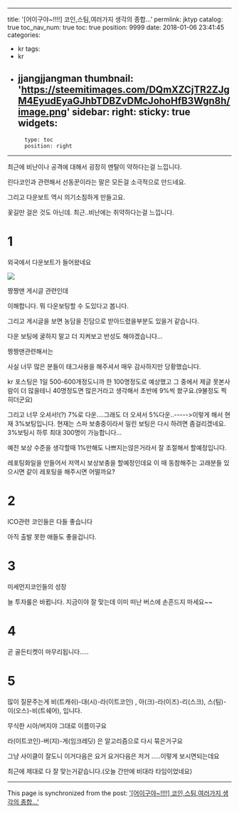 
---
title: '[어이구야~!!!!] 코인,스팀,여러가지 생각의 종합...'
permlink: jktyp
catalog: true
toc_nav_num: true
toc: true
position: 9999
date: 2018-01-06 23:41:45
categories:
- kr
tags:
- kr
- jjangjjangman
thumbnail: 'https://steemitimages.com/DQmXZCjTR2ZJgM4EyudEyaGJhbTDBZvDMcJohoHfB3Wgn8h/image.png'
sidebar:
    right:
        sticky: true
widgets:
    -
        type: toc
        position: right
---


최근에 비난이나 공격에 대해서 굉장히 멘탈이 약하다는걸 느낍니다.

린다코인과 관련해서 선동꾼이라는 말은 모든걸 소극적으로 만드네요.

그리고 다운보트 역시 의기소침하게 만들고요. 

꽃길만 걸은 것도 아닌데. 최근..비난에는 취약하다는걸 느낍니다.
 
# 1

외국에서 다운보트가 들어왔네요 

![](https://steemitimages.com/DQmXZCjTR2ZJgM4EyudEyaGJhbTDBZvDMcJohoHfB3Wgn8h/image.png)

짱짱맨 게시글 관련인데

이해합니다. 뭐 다운보팅할 수 도있다고 봅니다.

그리고 게시글을 보면 농담을 진담으로 받아드렸을부분도 있을거 같습니다.

다운 보팅에 굴하지 말고 더 지켜보고 반성도 해야겠습니다...


짱짱맨관련해서는

사실 너무 많은 분들이 태그사용을 해주셔서 매우 감사하지만 당황했습니다.

kr 포스팅은 1일 500-600개정도니까 한 100명정도로 예상했고 그 중에서 제글 못본사람이 더 많을테니 40명정도면 많은거라고 생각해서 초반에 9%씩 쐈구요.(9불정도 찍히더군요)

그리고 너무 오셔서!(?) 7%로 다운....그래도 더 오셔서 5%다운..----->이렇게 해서 현재 3%보팅입니다. 현재는 스파 보충중이라서 밀린 보팅은 다시 하려면 좀걸리겠네요. 3%보팅시 하루 최대 300명이 가능합니다...

예전 보상 수준을 생각할때 1%만해도 나쁘지는않은거라서 잘 조절해서 할예정입니다. 

레포팅화일을 만들어서 저역시 보상보충을 할예정인데요 이 때 동참해주는 고래분들 있으시면 같이 레포팅을 해주시면 어떨까요?

# 2

ICO관련 코인들은 다들 좋습니다

아직 출발 못한 애들도 좋을겁니다.

# 3

미세먼지코인들의 성장

늘 투자룰은 바뀝니다. 지금이야 잘 맞는데 이미 떠난 버스에 손흔드지 마세요~~

# 4

곧 골든티켓이 마무리됩니다.....

# 5

많이 질문주는게 비(트캐쉬)-대(시)-라(이트코인) , 아(크)-라(이즈)-리(스크), 스(팀)-이(오스)-비(트쉐어), 입니다.

무식한 시아/버지야 그대로 이름이구요

라(이트코인)-버(지)-게(임크레딧) 은 알고리즘으로 다시 묶은거구요

그냥 사이클이 잘도니 이거다음은 요거 요거다음은 저거 .....이렇게 보시면되는데요 

최근에 제대로 다 잘 맞는거같습니다.(오늘 간만에 비대라 타임이었네요)

- - -

This page is synchronized from the post: ['[어이구야~!!!!] 코인,스팀,여러가지 생각의 종합...'](https://steemit.com/@virus707/jktyp)

